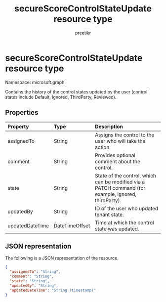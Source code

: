 ﻿---
title: "secureScoreControlStateUpdate resource type"
description: "This resource contains the history of the control states updated by user (control states include Default, Ignored, ThirdParty, Reviewed)."
localization_priority: Normal
author: preetikr
ms.prod: ""
doc_type: resourcePageType
---

#  secureScoreControlStateUpdate resource type

Namespace: microsoft.graph

Contains the history of the control states updated by the user (control states include Default, Ignored, ThirdParty, Reviewed).

## Properties

| Property        | Type           | Description                                                                                         |
| :-------------- | :------------- | :-------------------------------------------------------------------------------------------------- |
| assignedTo      | String         | Assigns the control to the user who will take the action.                                           |
| comment         | String         | Provides optional comment about the control.                                                        |
| state           | String         | State of the control, which can be modified via a PATCH command (for example, ignored, thirdParty). |
| updatedBy       | String         | ID of the user who updated tenant state.                                                            |
| updatedDateTime | DateTimeOffset | Time at which the control state was updated.                                                        |

## JSON representation

 The following is a JSON representation of the resource.

 <!-- {
  "blockType": "resource",
  "optionalProperties": [
    
   ],
  "@odata.type": "microsoft.graph.secureScoreControlStateUpdate"
}-->

```json
{
  "assignedTo": "String",
  "comment": "String",
  "state": "String",
  "updatedBy": "String",
  "updatedDateTime": "String (timestamp)"
}
```

 <!-- {
  "type": "#page.annotation",
  "description": "secureScoreControlStateUpdate resource",
  "keywords": "",
  "section": "documentation",
  "tocPath": ""
}-->
